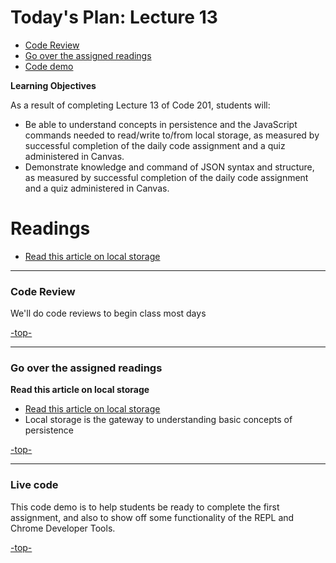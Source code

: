 <a id="top"></a>
# Today's Plan: Lecture 13

- [Code Review](#codereview)
- [Go over the assigned readings](#readings)
- [Code demo](#code)

**Learning Objectives**

As a result of completing Lecture 13 of Code 201, students will:
- Be able to understand concepts in persistence and the JavaScript commands needed to read/write to/from local storage, as measured by successful completion of the daily code assignment and a quiz administered in Canvas.
- Demonstrate knowledge and command of JSON syntax and structure, as measured by successful completion of the daily code assignment and a quiz administered in Canvas.


# Readings

- [Read this article on local storage](http://diveintohtml5.info/storage.html)

---

<a id="codereview"></a>
### Code Review

We'll do code reviews to begin class most days

[-top-](#top)

---

<a id="readings"></a>
### Go over the assigned readings

**Read this article on local storage**

- [Read this article on local storage](http://diveintohtml5.info/storage.html)
- Local storage is the gateway to understanding basic concepts of persistence

[-top-](#top)

---

<a id="code"></a>
### Live code

This code demo is to help students be ready to complete the first assignment, and also to show off some functionality of the REPL and Chrome Developer Tools.

[-top-](#top)
